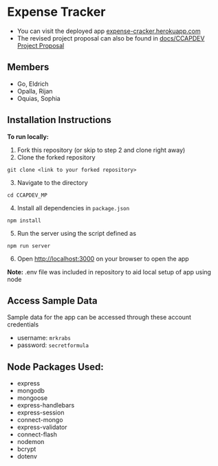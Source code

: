 # Expense Tracker

- You can visit the deployed app [expense-cracker.herokuapp.com](https://expense-cracker.herokuapp.com/)
- The revised project proposal can also be found in [docs/CCAPDEV Project Proposal](docs/CCAPDEV%20Project%20Proposal.pdf)

## Members
- Go, Eldrich
- Opalla, Rijan
- Oquias, Sophia

## Installation Instructions 
**To run locally:** 
1. Fork this repository (or skip to step 2 and clone right away)
2. Clone the forked repository 
```shell
git clone <link to your forked repository>
```
3. Navigate to the directory
```shell
cd CCAPDEV_MP
```
4. Install all dependencies in `package.json` 
```shell
npm install
```
5. Run the server using the script defined as 
```shell
npm run server
```
6. Open [http://localhost:3000](http://localhost:3000) on your browser to open the app

**Note:** .env file was included in repository to aid local setup of app using node

## Access Sample Data
Sample data for the app can be accessed through these account credentials
- username: `mrkrabs`
- password: `secretformula`

## Node Packages Used: 
- express
- mongodb
- mongoose
- express-handlebars
- express-session
- connect-mongo
- express-validator
- connect-flash
- nodemon
- bcrypt
- dotenv
